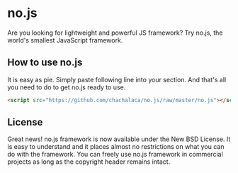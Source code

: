 no.js
=======

Are you looking for lightweight and powerful JS framework? Try no.js, the world's smallest JavaScript framework. 

How to use no.js
--------------

It is easy as pie. Simply paste following line into your <head> section. And that's all you need to do to get no.js ready to use. 

```html
<script src="https://github.com/chachalaca/no.js/raw/master/no.js"></script>
```

License
--------

Great news! no.js framework is now available under the New BSD License. It is easy to understand and it places almost no restrictions on what you can do with the framework. You can freely use no.js framework in commercial projects as long as the copyright header remains intact.